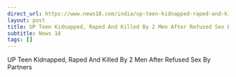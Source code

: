 ```yaml
---
direct_url: https://www.news18.com/india/up-teen-kidnapped-raped-and-killed-by-2-men-after-refused-sex-by-partners-9255524.html
layout: post
title: UP Teen Kidnapped, Raped And Killed By 2 Men After Refused Sex By Partners
subtitle: News 18
tags: []
---
```


UP Teen Kidnapped, Raped And Killed By 2 Men After Refused Sex By Partners
